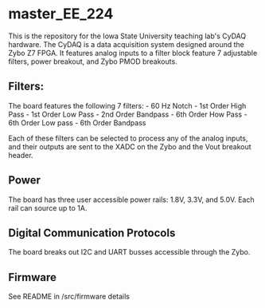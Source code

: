 # master_EE_224
This is the repository for the Iowa State University teaching lab's CyDAQ hardware. The CyDAQ is a data acquisition system designed around the Zybo Z7 FPGA. It features analog inputs to a filter block feature 7 adjustable filters, power breakout, and Zybo PMOD breakouts. 

## Filters:
The board features the following 7 filters:
    - 60 Hz Notch 
    - 1st Order High Pass
    - 1st Order Low Pass
    - 2nd Order Bandpass
    - 6th Order How Pass
    - 6th Order Low pass
    - 6th Order Bandpass

Each of these filters can be selected to process any of the analog inputs, and their outputs are sent to the XADC on the Zybo and the Vout breakout header. 

## Power
The board has three user accessible power rails: 1.8V, 3.3V, and 5.0V. Each rail can source up to 1A. 

## Digital Communication Protocols
The board breaks out I2C and UART busses accessible through the Zybo.

## Firmware
See README in /src/firmware details